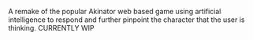 A remake of the popular Akinator web based game using artificial intelligence to respond and further pinpoint the character that the user is thinking. 
CURRENTLY WIP
